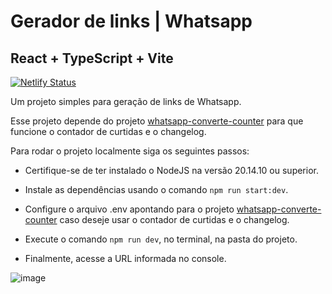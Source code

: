 # Gerador de links | Whatsapp

## React + TypeScript + Vite

[![Netlify Status](https://api.netlify.com/api/v1/badges/186f738f-e8eb-4281-9f5d-6fdec9a8b811/deploy-status)](https://app.netlify.com/sites/gerarlinkwpp/deploys)

Um projeto simples para geração de links de Whatsapp.

Esse projeto depende do projeto [whatsapp-converte-counter](https://github.com/pedroinbezerra/whatsapp-converte-counter) para que funcione o contador de curtidas e o changelog.

Para rodar o projeto localmente siga os seguintes passos:

 - Certifique-se de ter instalado o NodeJS na versão 20.14.10 ou superior.

 - Instale as dependências usando o comando ``` npm run start:dev ```.

 - Configure o arquivo .env apontando para o projeto [whatsapp-converte-counter](https://github.com/pedroinbezerra/whatsapp-converte-counter) caso deseje usar o contador de curtidas e o changelog.

 - Execute o comando ``` npm run dev ```, no terminal, na pasta do projeto.

 - Finalmente, acesse a URL informada no console.

![image](https://github.com/user-attachments/assets/a59916e9-5216-49d1-93e4-8198e4dc31ad)



